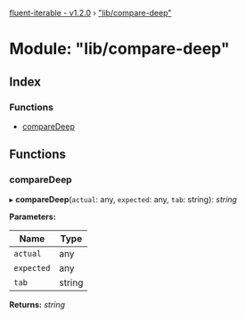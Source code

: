 [fluent-iterable - v1.2.0](../README.md) › ["lib/compare-deep"](_lib_compare_deep_.md)

# Module: "lib/compare-deep"

## Index

### Functions

* [compareDeep](_lib_compare_deep_.md#comparedeep)

## Functions

###  compareDeep

▸ **compareDeep**(`actual`: any, `expected`: any, `tab`: string): *string*

**Parameters:**

Name | Type |
------ | ------ |
`actual` | any |
`expected` | any |
`tab` | string |

**Returns:** *string*

